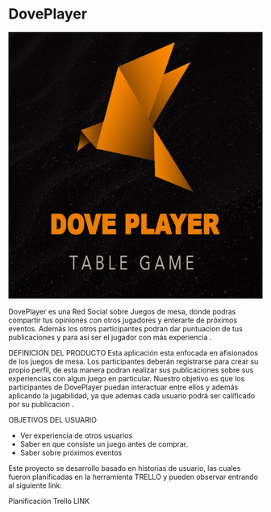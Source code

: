 # DovePlayer 
 ![Logo](README/logo-backblack.jpg)


DovePlayer es una Red Social sobre Juegos de mesa, donde podras compartir tus opiniones con otros jugadores y enterarte de próximos eventos. Además los otros participantes podran dar puntuacion de tus publicaciones y para así ser el jugador con más experiencia . 



  
DEFINICION DEL PRODUCTO 
Esta aplicación esta enfocada en afisionados de los juegos de mesa.
Los participantes deberán registrarse para crear su propio perfil, de esta manera podran realizar sus publicaciones sobre sus experiencias con algun juego en particular.
Nuestro objetivo es que los participantes de DovePlayer puedan interactuar entre ellos y además aplicando la jugabilidad, ya que ademas cada usuario podrá ser calificado por su publicacion .



OBJETIVOS DEL USUARIO 
- Ver experiencia de otros usuarios
- Saber en que consiste un juego antes de comprar.
- Saber sobre próximos eventos 


Este proyecto se desarrollo basado en historias de usuario, las cuales fueron planificadas en la herramienta TRELLO y pueden observar entrando al siguiente link:

Planificación Trello LINK